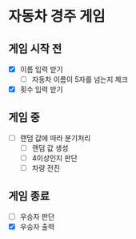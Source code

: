 # 자동차 경주 게임

## 게임 시작 전
- [x] 이름 입력 받기
  - [ ] 자동차 이름이 5자를 넘는지 체크
- [x] 횟수 입력 받기

## 게임 중
- [ ] 랜덤 값에 따라 분기처리
  - [ ] 랜덤 값 생성
  - [ ] 4이상인지 판단
  - [ ] 차량 전진

## 게임 종료

- [ ] 우승자 판단
- [x] 우승자 출력